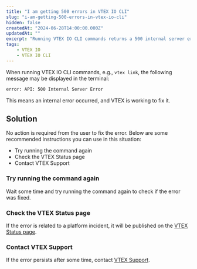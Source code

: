 ```yaml
---
title: "I am getting 500 errors in VTEX IO CLI"
slug: "i-am-getting-500-errors-in-vtex-io-cli"
hidden: false
createdAt: "2024-06-28T14:00:00.000Z"
updatedAt: ""
excerpt: "Running VTEX IO CLI commands returns a 500 internal server error"
tags:
    - VTEX IO
    - VTEX IO CLI
---
```


When running VTEX IO CLI commands, e.g., `vtex link`, the following message may be displayed in the terminal:

```txt
error: API: 500 Internal Server Error
```

This means an internal error occurred, and VTEX is working to fix it.

## Solution

No action is required from the user to fix the error. Below are some recommended instructions you can use in this situation:

- Try running the command again
- Check the VTEX Status page
- Contact VTEX Support

### Try running the command again

Wait some time and try running the command again to check if the error was fixed.

### Check the VTEX Status page

If the error is related to a platform incident, it will be published on the [VTEX Status page](https://status.vtex.com/).

### Contact VTEX Support

If the error persists after some time, contact [VTEX Support](https://help.vtex.com/en/support).
